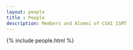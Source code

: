 ```yaml
---
layout: people 
title : People
description: Members and Alumni of CSAI ISMT 
---
```


{% include people.html %}
